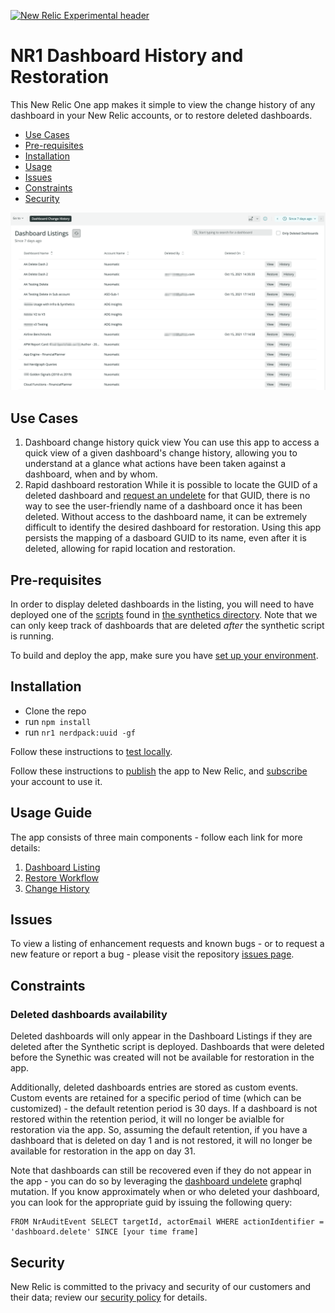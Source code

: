 [![New Relic Experimental header](https://github.com/newrelic/opensource-website/raw/master/src/images/categories/Experimental.png)](https://opensource.newrelic.com/oss-category/#new-relic-experimental)

# NR1 Dashboard History and Restoration

This New Relic One app makes it simple to view the change history of any dashboard in your New Relic accounts, or to restore deleted dashboards.

- [Use Cases](#use-cases)
- [Pre-requisites](#pre-reqs)
- [Installation](#install)
- [Usage](#usage)
- [Issues](#issues)
- [Constraints](#constraints)
- [Security](#security)

![Dashboard Listings Screenshot](screenshots/screenshot_01.png)

## Use Cases <a id="use-cases"></a>

1. Dashboard change history quick view
   You can use this app to access a quick view of a given dashboard's change history, allowing you to understand at a glance what actions have been taken against a dashboard, when and by whom.
2. Rapid dashboard restoration
   While it is possible to locate the GUID of a deleted dashboard and [request an undelete](https://api.newrelic.com/graphiql?#query=mutation%20%7B%0A%20%20dashboardUndelete%28guid%3A%20%22%22%29%20%7B%0A%20%20%20%20errors%0A%20%20%7D%0A%7D%0A) for that GUID, there is no way to see the user-friendly name of a dashboard once it has been deleted. Without access to the dashboard name, it can be extremely difficult to identify the desired dashboard for restoration.
   Using this app persists the mapping of a dasboard GUID to its name, even after it is deleted, allowing for rapid location and restoration.

## Pre-requisites <a id="pre-reqs"></a>

In order to display deleted dashboards in the listing, you will need to have deployed one of the [scripts](synthetics/README.md) found in [the synthetics directory](synthetics). Note that we can only keep track of dashboards that are deleted _after_ the synthetic script is running.

To build and deploy the app, make sure you have [set up your environment](https://developer.newrelic.com/build-apps/set-up-dev-env/).

## Installation <a id="install"></a>

- Clone the repo
- run `npm install`
- run `nr1 nerdpack:uuid -gf`

Follow these instructions to [test locally](https://developer.newrelic.com/build-apps/publish-deploy/serve/).

Follow these instructions to [publish](https://developer.newrelic.com/build-apps/publish-deploy/publish/) the app to New Relic, and [subscribe](https://developer.newrelic.com/build-apps/publish-deploy/subscribe/) your account to use it.

## Usage Guide <a id="usage"></a>

The app consists of three main components - follow each link for more details:

1. [Dashboard Listing](./docs/dashboard-listings.md)
2. [Restore Workflow](./docs/restore-dashboard.md)
3. [Change History](./docs/change-history.md)

## Issues <a id="issues"></a>

To view a listing of enhancement requests and known bugs - or to request a new feature or report a bug - please visit the repository [issues page](https://github.com/newrelic-experimental/nr1-dashboard-history/issues).

## Constraints <a id="constraints"></a>

### Deleted dashboards availability

Deleted dashboards will only appear in the Dashboard Listings if they are deleted after the Synthetic script is deployed. Dashboards that were deleted before the Synethic was created will not be available for restoration in the app.

Additionally, deleted dashboards entries are stored as custom events. Custom events are retained for a specific period of time (which can be customized) - the default retention period is 30 days. If a dashboard is not restored within the retention period, it will no longer be avialble for restoration via the app. So, assuming the default retention, if you have a dashboard that is deleted on day 1 and is not restored, it will no longer be available for restoration in the app on day 31.

Note that dashboards can still be recovered even if they do not appear in the app - you can do so by leveraging the [dashboard undelete](https://api.newrelic.com/graphiql?#query=mutation%20%7B%0A%20%20dashboardUndelete%28guid%3A%20%22%22%29%20%7B%0A%20%20%20%20errors%0A%20%20%7D%0A%7D%0A) graphql mutation. If you know approximately when or who deleted your dashboard, you can look for the appropriate guid by issuing the following query:

```
FROM NrAuditEvent SELECT targetId, actorEmail WHERE actionIdentifier = 'dashboard.delete' SINCE [your time frame]
```

## Security <a id="security"></a>

New Relic is committed to the privacy and security of our customers and their data; review our [security policy](https://github.com/newrelic-experimental/nr1-dashboard-history/security/policy) for details.
